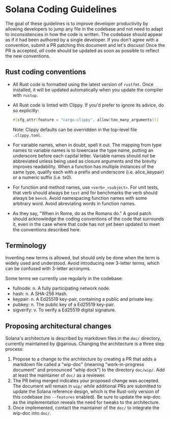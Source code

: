 Solana Coding Guidelines
===

The goal of these guidelines is to improve developer productivity by allowing developers to
jump any file in the codebase and not need to adapt to inconsistencies in how the code is
written. The codebase should appear as if it had been authored by a single developer. If you
don't agree with a convention, submit a PR patching this document and let's discuss! Once
the PR is accepted, *all* code should be updated as soon as possible to reflect the new
conventions.

Rust coding conventions
---

* All Rust code is formatted using the latest version of `rustfmt`. Once installed, it will be
  updated automatically when you update the compiler with `rustup`.

* All Rust code is linted with Clippy. If you'd prefer to ignore its advice, do so explicitly:

  ```rust
  #[cfg_attr(feature = "cargo-clippy", allow(too_many_arguments))]
  ```

  Note: Clippy defaults can be overridden in the top-level file `.clippy.toml`.

* For variable names, when in doubt, spell it out. The mapping from type names to variable names
  is to lowercase the type name, putting an underscore before each capital letter. Variable names
  should *not* be abbreviated unless being used as closure arguments and the brevity improves
  readability. When a function has multiple instances of the same type, qualify each with a
  prefix and underscore (i.e. alice_keypair) or a numeric suffix (i.e. tx0).

* For function and method names, use `<verb>_<subject>`. For unit tests, that verb should
  always be `test` and for benchmarks the verb should always be `bench`. Avoid namespacing
  function names with some arbitrary word. Avoid abreviating words in function names.

* As they say, "When in Rome, do as the Romans do." A good patch should acknowledge the coding
  conventions of the code that surrounds it, even in the case where that code has not yet been
  updated to meet the conventions described here.


Terminology
---

Inventing new terms is allowed, but should only be done when the term is widely used and
understood. Avoid introducing new 3-letter terms, which can be confused with 3-letter acronyms.

Some terms we currently use regularly in the codebase:

* fullnode: n. A fully participating network node.
* hash: n. A SHA-256 Hash.
* keypair: n. A Ed25519 key-pair, containing a public and private key.
* pubkey: n. The public key of a Ed25519 key-pair.
* sigverify: v. To verify a Ed25519 digital signature.


Proposing architectural changes
---

Solana's architecture is described by markdown files in the `doc/` directory, currently maintained
by @garious. Changing the architecture is a three step process:

1. Propose to a change to the architecture by creating a PR that adds a markdown file called a "wip-doc"
   (meaning "work-in-progress document" and pronounced "whip dock") to the directory `doc/wip/`. Add
   at least the maintainer of `doc/` as a reviewer.
2. The PR being merged indicates your proposed change was accepted. The document will remain in `wip/`
   while additional PRs are submitted to update the Solana reference design, which is the Rust-only
   version of this codebase (no `--features` enabled). Be sure to update the wip-doc as the
   implementation reveals the need for tweaks to the architecture.
3. Once implemented, contact the maintainer of the `doc/` to integrate the wip-doc into `doc/`.
